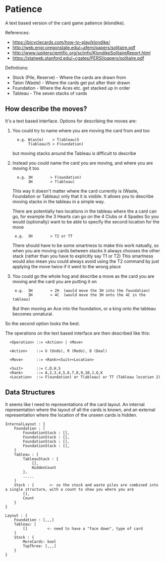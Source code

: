 # Patience
A text based version of the card game patience (klondike).

References:
* https://bicyclecards.com/how-to-play/klondike/
* http://web.engr.oregonstate.edu/~afern/papers/solitaire.pdf
* http://www.jupiterscientific.org/sciinfo/KlondikeSolitaireReport.html
* https://statweb.stanford.edu/~cgates/PERSI/papers/solitaire.pdf

Definitions:
* Stock (Pile, Reserve)  - Where the cards are drawn from
* Talon (Waste)          - Where the cards get put after their drawn
* Foundation             - Where the Aces etc. get stacked up in order
* Tableau                - The seven stacks of cards


## How describe the moves?
It's a text based interface.  Options for describing the moves are:

1. You could try to name where you are moving the card from and too  

         e.g. W(aste)    > T(ableau)5
              T(ableau)5 > F(oundation)

   but moving stacks around the Tableau is difficult to describe

2. Instead you could name the card you are moving, and where you are moving it too

         e.g. 3H        > F(oundation)
		      3H        > T(ableau)

   This way it doesn't matter where the card currently is (Waste, Foundation or Tableau) only that it is visible.
   It allows you to describe moving stacks in the tableau in a simple way.
   
   There are potentially two locations in the tableau where the a card can go, for example the 3 Hearts can go on the 4 Clubs or 4 Spades
   So you would (optionally) want to be able to specify the second location for the move 

        e.g.  3H        > T2 or TT

   There should have to be some smartness to make this work natually, so when you are moving cards between stacks it always chooses the other stack (rather than you have to explicitly say T1 or T2)
   This smartness would also mean you could always avoid using the T2 command by just applying the move twice if it went to the wrong place
	
3. You could go the whole hog and describe a move as the card you are moving and the card you are putting it on
   
        e.g.  3H        > 2H  (would move the 3H into the foundation)
		      3H        > 4C  (would move the 3H onto the 4C in the tableau)

   But then moving an Ace into the foundation, or a king onto the tableau becomes unnatural.

So the second option looks the best.


The operations on the text based interface are then described like this:
 
      <Operation> ::= <Action> | <Move>

	  <Action>    ::= U (Undo), R (Redo), D (Deal)

	  <Move>      ::= <Rank><Suit><Location>

	  <Suit>      ::= C,D,H,S
	  <Rank>      ::= A,2,3,4,5,6,7,8,9,10,J,Q,K
	  <Location>  ::= F(oundation) or T(ableau) or TT (Tableau location 2)


## Data Structures

It seems like I need to representations of the card layout.  An internal representation where the layout of all the cards is known, and an external representation where the location of the unseen cards is hidden.

	InternalLayout : {
		Foundation : [
			FoundationStack : [],
			FoundationStack : [],
			FoundationStack : [],
			FoundationStack : [],
		]
		Tableau : [
			TableauStack : {
				[], 
				HiddenCount
			},
			.....
		]
		Stock : {       <- so the stock and waste piles are combined into a single structure, with a count to show you where you are 
			[],
			Count
		}
	}

	Layout : {
		Foundation : [,,,]
		Tableau: [
			[]         <- need to have a "face down", type of card
		]
		Stock : {
			MoreCards: bool
			TopThree: [,,,]
		}
	}

